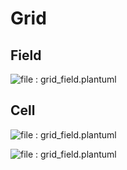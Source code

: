 # Grid

## Field

![file : grid_field.plantuml](https://raw.githubusercontent.com/AppFlowy-IO/docs/main/uml/output/Field_Editor.svg)


## Cell
![file : grid_field.plantuml](https://raw.githubusercontent.com/AppFlowy-IO/docs/main/uml/output/Grid_Cell_Builder.svg)


![file : grid_field.plantuml](https://raw.githubusercontent.com/AppFlowy-IO/docs/main/uml/output/Grid_Cell_Controller.svg)


